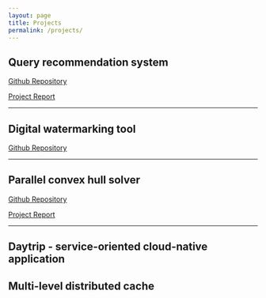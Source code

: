 ```yaml
---
layout: page
title: Projects
permalink: /projects/
---
```


## Query recommendation system

[Github Repository](https://github.com/vicentinileonardo/query-recommendation-system)

[Project Report](https://github.com/vicentinileonardo/query-recommendation-system/raw/main/report.pdf)

---

## Digital watermarking tool

[Github Repository](https://github.com/vicentinileonardo/DWT-SVD-digital-watermarking)

---

## Parallel convex hull solver

[Github Repository](https://github.com/vicentinileonardo/parallel-convex-hull)

[Project Report]()

---


## Daytrip - service-oriented cloud-native application

## Multi-level distributed cache
